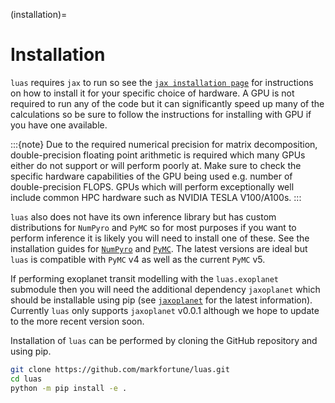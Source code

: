 (installation)=

# Installation

`luas` requires `jax` to run so see the [`jax installation page`](https://github.com/google/jax/#installation) for instructions on how to install it for your specific choice of hardware. A GPU is not required to run any of the code but it can significantly speed up many of the calculations so be sure to follow the instructions for installing with GPU if you have one available.

:::{note}
Due to the required numerical precision for matrix decomposition, double-precision floating point arithmetic is required which many GPUs either do not support or will perform poorly at. Make sure to check the specific hardware capabilities of the GPU being used e.g. number of double-precision FLOPS. GPUs which will perform exceptionally well include common HPC hardware such as NVIDIA TESLA V100/A100s.
:::

`luas` also does not have its own inference library but has custom distributions for `NumPyro` and `PyMC` so for most purposes if you want to perform inference it is likely you will need to install one of these. See the installation guides for [`NumPyro`](https://num.pyro.ai/en/latest/getting_started.html#installation) and [`PyMC`](https://www.pymc.io/projects/docs/en/latest/installation.html). The latest versions are ideal but `luas` is compatible with `PyMC` v4 as well as the current `PyMC` v5.

If performing exoplanet transit modelling with the `luas.exoplanet` submodule then you will need the additional dependency `jaxoplanet` which should be installable using pip (see [`jaxoplanet`](https://github.com/exoplanet-dev/jaxoplanet) for the latest information). Currently `luas` only supports `jaxoplanet` v0.0.1 although we hope to update to the more recent version soon.

Installation of `luas` can be performed by cloning the GitHub repository and using pip.

```bash
git clone https://github.com/markfortune/luas.git
cd luas
python -m pip install -e .
```

